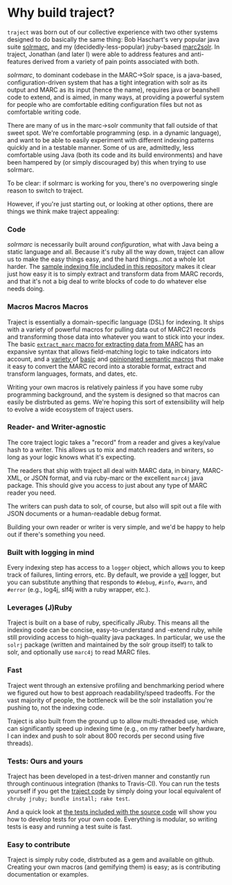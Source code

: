 # Why build traject?

`traject` was born out of our collective experience with two other systems designed to do basically the same thing: Bob Haschart's very popular java suite [solrmarc](https://code.google.com/p/solrmarc/), and my (decidedly-less-popular) jruby-based [marc2solr](http://github.com/billdueber/marc2solr/). In traject, Jonathan (and later I) were able to address features and anti-features derived from a variety of pain points associated with both.


_solrmarc_, to dominant codebase in the MARC->Solr space, is a java-based, configuration-driven system that has a tight integration with solr as its output and MARC as its input (hence the name), requires java or beanshell code to extend, and is aimed, in many ways, at providing a powerful system for people who are comfortable editing configuration files but not as comfortable writing code.

There are many of us in the marc->solr community that fall outside of that sweet spot. We're comfortable programming (esp. in a dynamic language), and want to be able to easily experiment with different indexing patterns quickly and in a testable manner. Some of us are, admittedly, less comfortable using Java (both its code and its build environments) and have been hampered by (or simply discouraged by) this when trying to use solrmarc.

To be clear: if solrmarc is working for you, there's no overpowering single reason to switch to traject. 

However, if you're just starting out, or looking at other options, there are things we think make traject appealing:

### Code

_solrmarc_ is necessarily built around _configuration_, what with Java being a static language and all. Because it's ruby all the way down, traject can allow us to make the easy things easy, and the hard things...not a whole lot harder. The [sample indexing file included in this repository](../index.rb) makes it clear just how easy it is to simply extract and transform data from MARC records, and that it's not a big deal to write blocks of code to do whatever else needs doing.


### Macros Macros Macros

Traject is essentially a domain-specific language (DSL) for indexing. It ships with a variety of powerful macros for pulling data out of MARC21 records and transforming those data into whatever you want to stick into your index. The basic [`extract_marc` macro for extracting data from MARC](extract_marc.md) has an expansive syntax that allows field-matching logic to take indicators into account, and a [variety ](https://github.com/jrochkind/traject/blob/master/lib/traject/macros/marc_format_classifier.rb) of [basic](https://github.com/jrochkind/traject/blob/master/lib/traject/macros/marc21.rb) and  [opinionated semantic macros](https://github.com/jrochkind/traject/blob/master/lib/traject/macros/marc21_semantics.rb) that make it easy to convert the MARC record into a storable format, extract and transform languages, formats, and dates, etc.

Writing your own macros is relatively painless if you have some ruby programming background, and the system is designed so that macros can easily be distrbuted as gems. We're hoping this sort of extensibility will help to evolve a wide ecosystem of traject users.


### Reader- and Writer-agnostic

The core traject logic takes a "record" from a reader and gives a key/value hash to a writer. This allows us to mix and match readers and writers, so long as your logic knows what it's expecting.

The readers that ship with traject all deal with MARC data, in binary, MARC-XML, or JSON format, and via ruby-marc or the excellent `marc4j` java package. This should give you access to just about any type of MARC reader you need.

The writers can push data to solr, of course, but also will spit out a file with JSON documents or a human-readable debug format. 

Building your own reader or writer is very simple, and we'd be happy to help out if there's something you need.

### Built with logging in mind

Every indexing step has access to a `logger` object, which allows you to keep track of failures, linting errors, etc. By default, we provide a [yell]() logger, but you can substitute anything that responds to `#debug`, `#info`, `#warn`, and `#error` (e.g., log4j, slf4j with a ruby wrapper, etc.).


### Leverages (J)Ruby

Traject is built on a base of ruby, specifically JRuby. This means all the indexing code can be concise, easy-to-understand and -extend ruby, while still providing access to high-quality java packages. In particular, we use the `solrj` package (written and maintained by the solr group itself) to talk to solr, and optionally use `marc4j` to read MARC files.


### Fast

Traject went through an extensive profiling and benchmarking period where we figured out how to best approach readability/speed tradeoffs. For the vast majority of people, the bottleneck will be the solr installation you're pushing to, not the indexing code. 

Traject is also built from the ground up to allow multi-threaded use, which can significantly speed up indexing time (e.g., on my rather beefy hardware, I can index and push to solr about 800 records per second using five threads).


### Tests: Ours and yours

Traject has been developed in a test-driven manner and constantly run through continuous integration (thanks to Travis-CI). You can run the tests yourself if you get the [traject code](http://github.com/jrochkind/traject/) by simply doing your local equivalent of `chruby jruby; bundle install; rake test`. 

And a quick look at [the tests included with the source code](https://github.com/jrochkind/traject/tree/master/test) will show you how to develop tests for your own code. Everything is modular, so writing tests is easy and running a test suite is fast. 

### Easy to contribute

Traject is simply ruby code, distrbuted as a gem and available on github. Creating your own macros (and gemifying them) is easy; as is contributing documentation or examples. 

